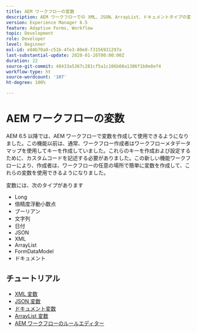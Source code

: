 ```yaml
---
title: AEM ワークフローの変数
description: AEM ワークフローでの XML、JSON、ArrayList、ドキュメントタイプの変数を使用
version: Experience Manager 6.5
feature: Adaptive Forms, Workflow
topic: Development
role: Developer
level: Beginner
exl-id: e84b70a0-c51b-4fe3-80e8-f3156931297a
last-substantial-update: 2020-01-26T00:00:00Z
duration: 22
source-git-commit: 48433a5367c281cf5a1c106b08a1306f1b0e8ef4
workflow-type: ht
source-wordcount: '107'
ht-degree: 100%

---
```


# AEM ワークフローの変数

AEM 6.5 以降では、AEM ワークフローで変数を作成して使用できるようになりました。この機能以前は、通常、ワークフロー作成者はワークフローメタデータマップを使用してキーを作成していました。これらのキーを作成および設定するために、カスタムコードを記述する必要がありました。この新しい機能ワークフローにより、作成者は、ワークフローの任意の場所で簡単に変数を作成して、これらの変数を使用できるようになりました。

変数には、次のタイプがあります

* Long
* 倍精度浮動小数点
* ブーリアン
* 文字列
* 日付
* JSON
* XML
* ArrayList
* FormDataModel
* ドキュメント

## チュートリアル

* [XML 変数](part1.md)
* [JSON 変数](part2.md)
* [ドキュメント変数](part3.md)
* [ArrayList 変数](part4.md)
* [AEM ワークフローのルールエディター](part5.md)
